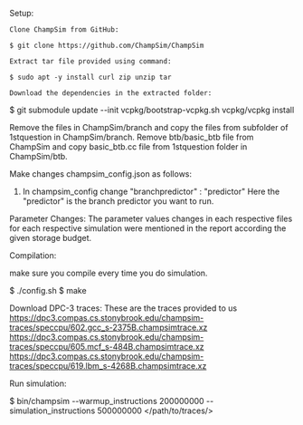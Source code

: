 Setup:

    Clone ChampSim from GitHub:

    $ git clone https://github.com/ChampSim/ChampSim

    Extract tar file provided using command:

    $ sudo apt -y install curl zip unzip tar 

    Download the dependencies in the extracted folder:

   $ git submodule update --init
     vcpkg/bootstrap-vcpkg.sh
     vcpkg/vcpkg install

   Remove the files in ChampSim/branch and copy the files from subfolder of 1stquestion in ChampSim/branch.
   Remove btb/basic_btb file from ChampSim and copy basic_btb.cc file from 1stquestion folder in ChampSim/btb. 

   Make changes champsim_config.json as follows:

   1) In champsim_config
      change "branchpredictor" : "predictor"
      Here the "predictor" is the branch predictor you want to run.
   
   
Parameter Changes:
  The parameter values changes in each respective files for each respective simulation were mentioned in the report according the given storage budget. 



Compilation:

  make sure you compile every time you do simulation.

  $ ./config.sh <configuration file>
  $ make 

Download DPC-3 traces:
  These are the traces provided to us
  https://dpc3.compas.cs.stonybrook.edu/champsim-traces/speccpu/602.gcc_s-2375B.champsimtrace.xz
  https://dpc3.compas.cs.stonybrook.edu/champsim-traces/speccpu/605.mcf_s-484B.champsimtrace.xz
  https://dpc3.compas.cs.stonybrook.edu/champsim-traces/speccpu/619.lbm_s-4268B.champsimtrace.xz

Run simulation:
 
 $ bin/champsim --warmup_instructions 200000000 --simulation_instructions 500000000 </path/to/traces/>



